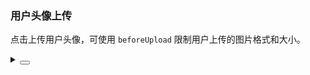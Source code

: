 ### 用户头像上传

点击上传用户头像，可使用 `beforeUpload` 限制用户上传的图片格式和大小。

<div class="cell-demo vp-raw">
  <yc-space
    direction="vertical"
    :style="{ width: '100%' }">
    <yc-upload :limit="1" list-type="picture-card"  tip="upload"/>
  </yc-space>
</div>

<details>
<summary>
 <button class="code-btn"  >
    <icon-code />
 </button>
</summary>

```vue
<template>
  <yc-space
    direction="vertical"
    :style="{ width: '100%' }">
    <yc-upload
      :limit="1"
      typlist-typee="picture-card"
      tip="upload" />
  </yc-space>
</template>
```

</details>
